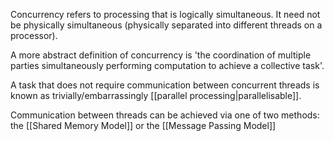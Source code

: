Concurrency refers to processing that is logically simultaneous. It need not be physically simultaneous (physically separated into different threads on a processor). 

A more abstract definition of concurrency is 'the coordination of multiple parties simultaneously performing computation to achieve a collective task'.

A task that does not require communication between concurrent threads is known as trivially/embarrassingly [[parallel processing|parallelisable]]. 

Communication between threads can be achieved via one of two methods: the [[Shared Memory Model]] or the [[Message Passing Model]]
